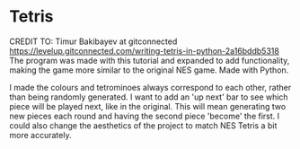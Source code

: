 # Tetris
CREDIT TO: Timur Bakibayev at gitconnected https://levelup.gitconnected.com/writing-tetris-in-python-2a16bddb5318
The program was made with this tutorial and expanded to add functionality, making the game more similar to the original NES game. Made with Python.

I made the colours and tetrominoes always correspond to each other, rather than being randomly generated. I want to add an 'up next' bar to see which piece will be played next, like in the original. This will mean generating two new pieces each round and having the second piece 'become' the first. I could also change the aesthetics of the project to match NES Tetris a bit more accurately.
